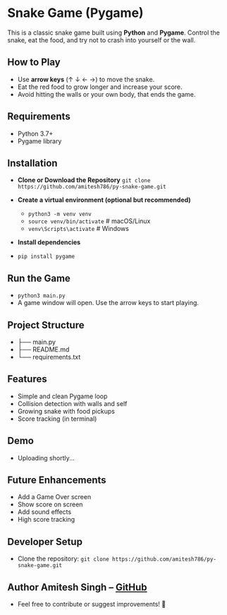 # Snake Game (Pygame)

This is a classic snake game built using **Python** and **Pygame**. Control the snake, eat the food, and try not to crash into yourself or the wall.

## How to Play

- Use **arrow keys** (↑ ↓ ← →) to move the snake.
- Eat the red food to grow longer and increase your score.
- Avoid hitting the walls or your own body, that ends the game.

## Requirements

- Python 3.7+
- Pygame library

## Installation
- **Clone or Download the Repository**
`git clone https://github.com/amitesh786/py-snake-game.git`

- **Create a virtual environment (optional but recommended)**
    - `python3 -m venv venv`
    - `source venv/bin/activate`  # macOS/Linux
    - `venv\Scripts\activate`     # Windows
- **Install dependencies**
- `pip install pygame`

## Run the Game
- `python3 main.py`
- A game window will open. Use the arrow keys to start playing.

## Project Structure
- ├── main.py
- ├── README.md
- └── requirements.txt

## Features
- Simple and clean Pygame loop
- Collision detection with walls and self
- Growing snake with food pickups
- Score tracking (in terminal)

## Demo
- Uploading shortly...

## Future Enhancements
- Add a Game Over screen
- Show score on screen
- Add sound effects
- High score tracking

## Developer Setup
- Clone the repository: `git clone https://github.com/amitesh786/py-snake-game.git`

## Author Amitesh Singh – [GitHub](https://github.com/amitesh786)
- Feel free to contribute or suggest improvements! 🙌
